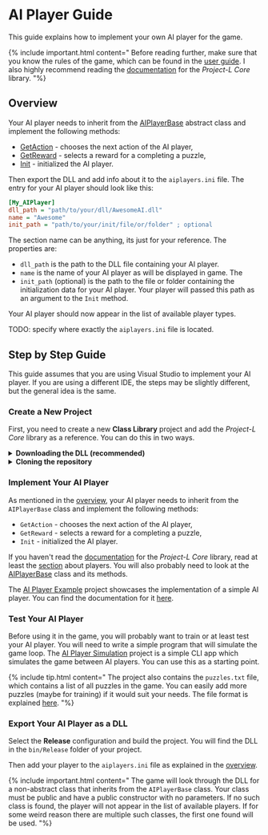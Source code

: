 <link rel='stylesheet' href='../css/markdown-alert.css'/>
<link rel='stylesheet' href='../css/code-highlight.css'/>

# AI Player Guide

This guide explains how to implement your own AI player for the game.

{% include important.html content="
Before reading further, make sure that you know the rules of the game, which can be found in the [user guide](../UserDocs/index). I also highly recommend reading the [documentation](../TechnicalDocs/core/index) for the *Project-L Core* library.
"%}

## Overview

Your AI player needs to inherit from the [AIPlayerBase](../ProjectLCoreDocs/html/T_ProjectLCore_Players_AIPlayerBase.htm) abstract class and implement the following methods:

- [GetAction](../ProjectLCoreDocs/html/M_ProjectLCore_Players_AIPlayerBase_GetAction.htm) - chooses the next action of the AI player,
- [GetReward](../ProjectLCoreDocs/html/M_ProjectLCore_Players_AIPlayerBase_GetReward.htm) - selects a reward for a completing a puzzle,
- [Init](../ProjectLCoreDocs/html/M_ProjectLCore_Players_AIPlayerBase_Init.htm) - initialized the AI player.

Then export the DLL and add info about it to the `aiplayers.ini` file. The entry for your AI player should look like this:

```ini
[My_AIPlayer]
dll_path = "path/to/your/dll/AwesomeAI.dll"
name = "Awesome"
init_path = "path/to/your/init/file/or/folder" ; optional
```

The section name can be anything, its just for your reference. The properties are:

- `dll_path` is the path to the DLL file containing your AI player.
- `name` is the name of your AI player as will be displayed in game. The
- `init_path` (optional) is the path to the file or folder containing the initialization data for your AI player. Your player will passed this path as an argument to the `Init` method.

Your AI player should now appear in the list of available player types.

TODO: specify where exactly the `aiplayers.ini` file is located.

## Step by Step Guide

This guide assumes that you are using Visual Studio to implement your AI player. If you are using a different IDE, the steps may be slightly different, but the general idea is the same.

### Create a New Project

First, you need to create a new **Class Library** project and add the _Project-L Core_ library as a reference. You can do this in two ways.

<details markdown="span"><summary><b>Downloading the DLL (recommended)</b></summary>

You can simply download the _Project-L Core_ library from the [releases](https://github.com/Couleslaw/Project-L/releases) page. If you are using Visual Studio, you can create a new project and add it as a dependency. To do this, follow these steps:

1. Create a new **Class Library** project in Visual Studio. You will implement your AI player here.
2. Download `ProjectLCore.dll` and `ProjectLCore.xml` from [releases](https://github.com/Couleslaw/Project-L/releases), create a folder in your project called `lib` and copy the files there.
3. Right-click on the project in the Solution Explorer and select **Add** > **Project Reference** > **Browse** and find `ProjectLCore.dll`.

</details>

<details markdown="span"><summary><b>Cloning the repository</b></summary>

You can also clone the repository, open the project solution in Visual Studio and add your AI PLayer as a new project. First, clone the repository:

```bash
git clone https://github.com/Couleslaw/Project-L.git
```

1. Open the `ProjectL-CLI/ProjectLCore.sln` file in Visual Studio.
2. Add a new **Class Library** project to the solution. You will implement your AI player here.
3. Right-click on the project in the Solution Explorer and select **Add** > **Project Reference** and Select `ProjectLCore`.

A disadvantage of this approach is that you will need to clone the entire repository, which is quite large and contains a lot of files you don't need.

An advantage is that you can easily access the source code of the library, including the source code of the example projects we will talk about later.

</details>

### Implement Your AI Player

As mentioned in the [overview](#overview), your AI player needs to inherit from the `AIPlayerBase` class and implement the following methods:

- `GetAction` - chooses the next action of the AI player,
- `GetReward` - selects a reward for a completing a puzzle,
- `Init` - initialized the AI player.

If you haven't read the [documentation](../TechnicalDocs/core/index) for the _Project-L Core_ library, read at least the [section](../TechnicalDocs/core/index#humans-vs-ai-players-solution) about players. You will also probably need to look at the [AIPlayerBase](../ProjectLCoreDocs/html/T_ProjectLCore_Players_AIPlayerBase.htm) class and its methods.

The [AI Player Example](https://github.com/Couleslaw/Project-L/tree/master/ProjectL-CLI/AIPlayerExample) project showcases the implementation of a simple AI player. You can find the documentation for it [here](../AIPlayerExampleDocs/index.html).

### Test Your AI Player

Before using it in the game, you will probably want to train or at least test your AI player. You will need to write a simple program that will simulate the game loop. The [AI Player Simulation](https://github.com/Couleslaw/Project-L/tree/master/ProjectL-CLI/AIPlayerSimulation) project is a simple CLI app which simulates the game between AI players. You can use this as a starting point.

{% include tip.html content="
The project also contains the `puzzles.txt` file, which contains a list of all puzzles in the game. You can easily add more puzzles (maybe for training) if it would suit your needs. The file format is explained [here](../ProjectLCoreDocs/html/T_ProjectLCore_GameLogic_PuzzleParser.htm).
"%}

### Export Your AI Player as a DLL

Select the **Release** configuration and build the project. You will find the DLL in the `bin/Release` folder of your project.

Then add your player to the `aiplayers.ini` file as explained in the [overview](#overview).

{% include important.html content="
The game will look through the DLL for a non-abstract class that inherits from the `AIPlayerBase` class. Your class must be public and have a public constructor with no parameters. If no such class is found, the player will not appear in the list of available players. If for some weird reason there are multiple such classes, the first one found will be used.
"%}
